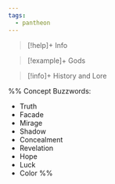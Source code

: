 ```yaml
---
tags:
  - pantheon
---
```

>[!help]+ Info

>[!example]+ Gods

> [!info]+ History and Lore

%%
Concept Buzzwords:
- Truth
- Facade
- Mirage
- Shadow
- Concealment
- Revelation
- Hope
- Luck
- Color
%%